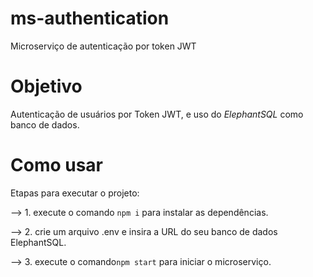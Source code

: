 # ms-authentication
Microserviço de autenticação por token JWT

# Objetivo
Autenticação de usuários por Token JWT, e uso do *ElephantSQL* como banco de dados.

# Como usar

Etapas para executar o projeto:

--> 1. execute o comando `npm i` para instalar as dependências.

--> 2. crie um arquivo .env e insira a URL do seu banco de dados ElephantSQL.

--> 3. execute o comando`npm start` para iniciar o microserviço.

